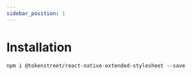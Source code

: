 ```yaml
---
sidebar_position: 1
---
```


# Installation

```
npm i @tokenstreet/react-native-extended-stylesheet --save
```
